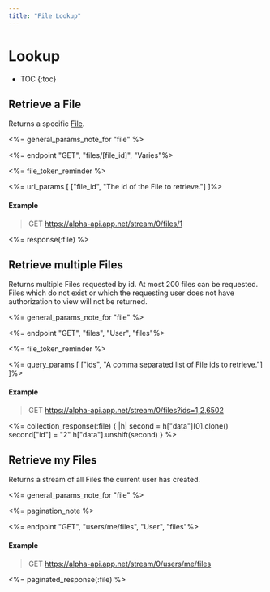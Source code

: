 ```yaml
---
title: "File Lookup"
---
```


# Lookup

* TOC
{:toc}

## Retrieve a File

Returns a specific [File](/reference/resources/file/).

<%= general_params_note_for "file" %>

<%= endpoint "GET", "files/[file_id]", "Varies"%>

<%= file_token_reminder %>

<%= url_params [
    ["file_id", "The id of the File to retrieve."]
]%>

#### Example

> GET https://alpha-api.app.net/stream/0/files/1

<%= response(:file) %>

## Retrieve multiple Files

Returns multiple Files requested by id. At most 200 files can be requested. Files which do not exist or which the requesting user does not have authorization to view will not be returned.

<%= general_params_note_for "file" %>

<%= endpoint "GET", "files", "User", "files"%>

<%= file_token_reminder %>

<%= query_params [
    ["ids", "A comma separated list of File ids to retrieve."]
]%>

#### Example

> GET https://alpha-api.app.net/stream/0/files?ids=1,2,6502

<%= collection_response(:file) { |h|
    second = h["data"][0].clone()
    second["id"] = "2"
    h["data"].unshift(second)
} %>

## Retrieve my Files

Returns a stream of all Files the current user has created.

<%= general_params_note_for "file" %>

<%= pagination_note %>

<%= endpoint "GET", "users/me/files", "User", "files"%>

#### Example

> GET https://alpha-api.app.net/stream/0/users/me/files

<%= paginated_response(:file) %>
